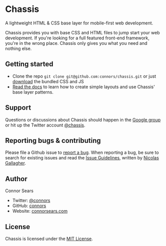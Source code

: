 # Chassis

A lightweight HTML & CSS base layer for mobile-first web development.

Chassis provides you with base CSS and HTML files to jump start your web development. If you're looking for a full featured front-end framework, you're in the wrong place. Chassis only gives you what you need and nothing else.

## Getting started

- Clone the repo `git clone git@github.com:connors/chassis.git` or just [download](http://connors.github.com/chassis/chassis.zip) the bundled CSS and JS
- [Read the docs](http://connors.github.com/chassis) to learn how to create simple layouts and use Chassis' base layer patterns.

## Support

Questions or discussions about Chassis should happen in the [Google group](https://groups.google.com/forum/#!forum/chassis) or hit up the Twitter account [@chassis](http://www.twitter.com/chassis).



## Reporting bugs & contributing

Please file a Github issue to [report a bug](http://github.com/connors/chassis/issues). When reporting a bug, be sure to search for existing issues and read the [Issue Guidelines](https://github.com/necolas/issue-guidelines), written by [Nicolas Gallagher](https://github.com/necolas/).

## Author

Connor Sears

- Twitter: [@connors](http://twitter.com/connors)
- GitHub: [connors](http://github.com/connors)
- Website: [connorsears.com](http://connorsears.com)


## License

Chassis is licensed under the [MIT License](http://opensource.org/licenses/MIT).